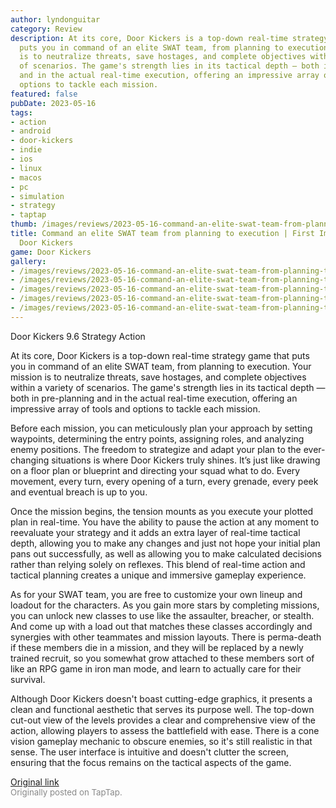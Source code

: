 ```yaml
---
author: lyndonguitar
category: Review
description: At its core, Door Kickers is a top-down real-time strategy game that
  puts you in command of an elite SWAT team, from planning to execution. Your mission
  is to neutralize threats, save hostages, and complete objectives within a variety
  of scenarios. The game's strength lies in its tactical depth — both in pre-planning
  and in the actual real-time execution, offering an impressive array of tools and
  options to tackle each mission.
featured: false
pubDate: 2023-05-16
tags:
- action
- android
- door-kickers
- indie
- ios
- linux
- macos
- pc
- simulation
- strategy
- taptap
thumb: /images/reviews/2023-05-16-command-an-elite-swat-team-from-planning-to-execution--first-impressions---door-kickers-0.avif
title: Command an elite SWAT team from planning to execution | First Impressions -
  Door Kickers
game: Door Kickers
gallery:
- /images/reviews/2023-05-16-command-an-elite-swat-team-from-planning-to-execution--first-impressions---door-kickers-0.avif
- /images/reviews/2023-05-16-command-an-elite-swat-team-from-planning-to-execution--first-impressions---door-kickers-1.avif
- /images/reviews/2023-05-16-command-an-elite-swat-team-from-planning-to-execution--first-impressions---door-kickers-2.avif
- /images/reviews/2023-05-16-command-an-elite-swat-team-from-planning-to-execution--first-impressions---door-kickers-3.avif
- /images/reviews/2023-05-16-command-an-elite-swat-team-from-planning-to-execution--first-impressions---door-kickers-4.avif
---
```

Door Kickers
9.6
Strategy
Action

At its core, Door Kickers is a top-down real-time strategy game that puts you in command of an elite SWAT team, from planning to execution. Your mission is to neutralize threats, save hostages, and complete objectives within a variety of scenarios. The game's strength lies in its tactical depth — both in pre-planning and in the actual real-time execution, offering an impressive array of tools and options to tackle each mission.

Before each mission, you can meticulously plan your approach by setting waypoints, determining the entry points, assigning roles, and analyzing enemy positions. The freedom to strategize and adapt your plan to the ever-changing situations is where Door Kickers truly shines. It’s just like drawing on a floor plan or blueprint and directing your squad what to do. Every movement, every turn, every opening of a turn, every grenade, every peek and eventual breach is up to you.

Once the mission begins, the tension mounts as you execute your plotted plan in real-time. You have the ability to pause the action at any moment to reevaluate your strategy and it adds an extra layer of real-time tactical depth, allowing you to make any changes and just not hope your initial plan pans out successfully, as well as allowing you to make calculated decisions rather than relying solely on reflexes. This blend of real-time action and tactical planning creates a unique and immersive gameplay experience.

As for your SWAT team, you are free to customize your own lineup and loadout for the characters. As you gain more stars by completing missions, you can unlock new classes to use like the assaulter, breacher, or stealth. And come up with a load out that matches these classes accordingly and synergies with other teammates and mission layouts. There is perma-death if these members die in a mission, and they will be replaced by a newly trained recruit, so you somewhat grow attached to these members sort of like an RPG game in iron man mode, and learn to actually care for their survival.

Although Door Kickers doesn't boast cutting-edge graphics, it presents a clean and functional aesthetic that serves its purpose well. The top-down cut-out view of the levels provides a clear and comprehensive view of the action, allowing players to assess the battlefield with ease. There is a cone vision gameplay mechanic to obscure enemies, so it's still realistic in that sense. The user interface is intuitive and doesn't clutter the screen, ensuring that the focus remains on the tactical aspects of the game.

[Original link](https://www.taptap.io/post/5456252)<br><span style="font-size: 0.95em; color: #888;">Originally posted on TapTap.</span>